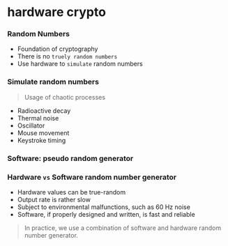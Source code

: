 # hardware crypto

### Random Numbers
* Foundation of cryptography
* There is no `truely random numbers`
* Use hardware to `simulate` random numbers

### Simulate random numbers
> Usage of chaotic processes

* Radioactive decay
* Thermal noise
* Oscillator
* Mouse movement
* Keystroke timing

### Software: pseudo random generator

### Hardware `vs` Software random number generator
* Hardware values can be true-random
* Output rate is rather slow
* Subject to environmental malfunctions, such as 60 Hz noise
* Software, if properly designed and written, is fast and reliable

> In practice, we use a combination of software and hardware random number generator.